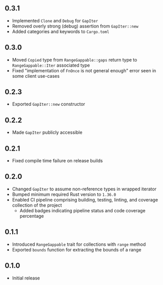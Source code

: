 0.3.1
-----
- Implemented `Clone` and `Debug` for `GapIter`
- Removed overly strong (debug) assertion from `GapIter::new`
- Added categories and keywords to `Cargo.toml`


0.3.0
-----
- Moved `Copied` type from `RangeGappable::gaps` return type to
  `RangeGappable::Iter` associated type
- Fixed "implementation of `FnOnce` is not general enough" error seen in
  some client use-cases


0.2.3
-----
- Exported `GapIter::new` constructor


0.2.2
-----
- Made `GapIter` publicly accessible


0.2.1
-----
- Fixed compile time failure on release builds


0.2.0
-----
- Changed `GapIter` to assume non-reference types in wrapped iterator
- Bumped minimum required Rust version to `1.36.0`
- Enabled CI pipeline comprising building, testing, linting, and
  coverage collection of the project
  - Added badges indicating pipeline status and code coverage percentage


0.1.1
-----
- Introduced `RangeGappable` trait for collections with `range` method
- Exported `bounds` function for extracting the bounds of a range


0.1.0
-----
- Initial release

